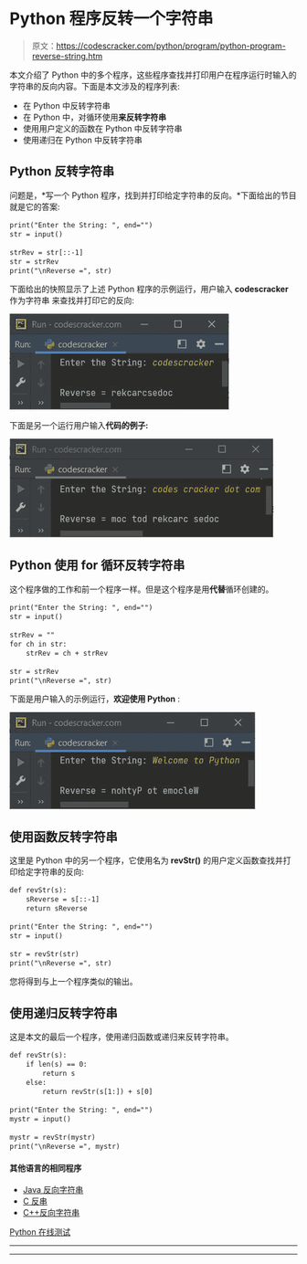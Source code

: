 # Python 程序反转一个字符串

> 原文：<https://codescracker.com/python/program/python-program-reverse-string.htm>

本文介绍了 Python 中的多个程序，这些程序查找并打印用户在程序运行时输入的字符串的反向内容。下面是本文涉及的程序列表:

*   在 Python 中反转字符串
*   在 Python 中，对循环使用**来反转字符串**
*   使用用户定义的函数在 Python 中反转字符串
*   使用递归在 Python 中反转字符串

## Python 反转字符串

问题是，*写一个 Python 程序，找到并打印给定字符串的反向。*下面给出的节目 就是它的答案:

```
print("Enter the String: ", end="")
str = input()

strRev = str[::-1]
str = strRev
print("\nReverse =", str)
```

下面给出的快照显示了上述 Python 程序的示例运行，用户输入 **codescracker** 作为字符串 来查找并打印它的反向:

![reverse string program python](img/29f5038f4b3d113d76eea26d685f7c4b.png)

下面是另一个运行用户输入**代码的例子:**

![reverse string python](img/dfa7ba6656eea8aefaf31f54a13ef582.png)

## Python 使用 for 循环反转字符串

这个程序做的工作和前一个程序一样。但是这个程序是用**代替**循环创建的。

```
print("Enter the String: ", end="")
str = input()

strRev = ""
for ch in str:
    strRev = ch + strRev

str = strRev
print("\nReverse =", str)
```

下面是用户输入的示例运行，**欢迎使用 Python** :

![reverse a string python](img/a631e3a55bb14258ba4360f02af5ee82.png)

## 使用函数反转字符串

这里是 Python 中的另一个程序，它使用名为 **revStr()** 的用户定义函数查找并打印给定字符串的反向:

```
def revStr(s):
    sReverse = s[::-1]
    return sReverse

print("Enter the String: ", end="")
str = input()

str = revStr(str)
print("\nReverse =", str)
```

您将得到与上一个程序类似的输出。

## 使用递归反转字符串

这是本文的最后一个程序，使用递归函数或递归来反转字符串。

```
def revStr(s):
    if len(s) == 0:
        return s
    else:
        return revStr(s[1:]) + s[0]

print("Enter the String: ", end="")
mystr = input()

mystr = revStr(mystr)
print("\nReverse =", mystr)
```

#### 其他语言的相同程序

*   [Java 反向字符串](/java/program/java-program-reverse-string.htm)
*   [C 反串](/c/program/c-program-reverse-string.htm)
*   [C++反向字符串](/cpp/program/cpp-program-reverse-string.htm)

[Python 在线测试](/exam/showtest.php?subid=10)

* * *

* * *